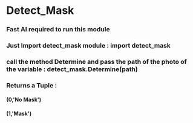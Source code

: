 # Detect_Mask
### Fast AI required to run this module
### Just Import detect_mask module : import detect_mask
### call the method Determine and pass the path of the photo of the variable : detect_mask.Determine(path)
### Returns a Tuple :
####  (0,'No Mask')
####  (1,'Mask')